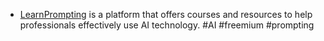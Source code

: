 - [LearnPrompting](https://learnprompting.org/) is a platform that offers courses and resources to help professionals effectively use AI technology. #AI #freemium #prompting